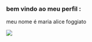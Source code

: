 ### bem vindo ao meu perfil : 

 meu nome é maria alice foggiato
 
 
 
![](https://media.tenor.com/ag6YQYcY1tIAAAAC/quby-dance.gif)
 
